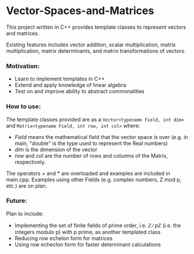 # Vector-Spaces-and-Matrices
This project written in C++ provides template classes to represent vectors and matrices. 

Existing features includes vector addition, scalar multiplication, matrix multiplication, matrix determinants, and matrix transformations of vectors.

### Motivation: ###
- Learn to implement templates in C++
- Extend and apply knowledge of linear algebra 
- Test on and improve ability to abstract commonalities

### How to use: ###

The template classes provided are as a `Vector<typename Field, int dim>` and `Matrix<typename Field, int row, int col>` where:
- *Field* means the mathematical field that the vector space is over (e.g. in main, "double" is the type used to represent the Real numbers)
- *dim* is the dimension of the vector 
- *row* and *col* are the number of rows and columns of the Matrix, respectively. 

The operators *+* and * are overloaded and examples are included in main.cpp. Examples using other Fields (e.g. complex numbers, Z mod p, etc.) are on plan.

### Future: ###

Plan to include:
- Implementing the set of finite fields of prime order, i.e. &#8484; &#8725; &#119901;&#8484; (i.e. the integers modulo p) with p prime, as another templated class
- Reducing row echelon form for matrices
- Using row echeclon form for faster determinant calculations
